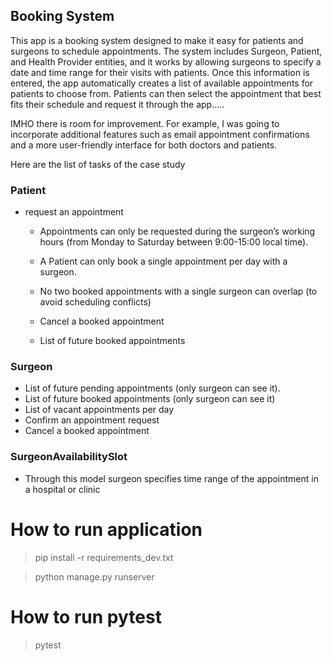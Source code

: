 ## Booking System

This app is a booking system designed to make it easy for patients and surgeons to schedule appointments.
The system includes Surgeon, Patient, and Health Provider entities, and it works by allowing surgeons to specify a date and time range for their visits with patients.
Once this information is entered, the app automatically creates a list of available appointments for patients to choose from.
Patients can then select the appointment that best fits their schedule and request it through the app.....


IMHO there is room for improvement. For example, I was going to incorporate additional features such as email appointment confirmations and a more user-friendly interface for both doctors and patients.

Here are the list of tasks of the case study

### Patient

- request an appointment

    - Appointments can only be requested during the surgeon’s working hours (from Monday to Saturday between 9:00-15:00 local time).

    - A Patient can only book a single appointment per day with a surgeon.

    - No two booked appointments with a single surgeon can overlap (to avoid scheduling conflicts)

    - Cancel a booked appointment

    - List of future booked appointments

### Surgeon

- List of future pending appointments (only surgeon can see it).
- List of future booked appointments (only surgeon can see it)
- List of vacant appointments per day
- Confirm an appointment request
- Cancel a booked appointment

### SurgeonAvailabilitySlot

- Through this model surgeon specifies time range of the appointment in a hospital or clinic


# How to run application
> pip install -r requirements_dev.txt

> python manage.py runserver

# How to run pytest

> pytest
